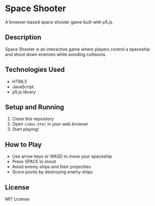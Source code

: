 # Space Shooter

A browser-based space shooter game built with p5.js.

## Description

Space Shooter is an interactive game where players control a spaceship and shoot down enemies while avoiding collisions.

## Technologies Used

- HTML5
- JavaScript
- p5.js library

## Setup and Running

1. Clone this repository
2. Open `index.html` in your web browser
3. Start playing!

## How to Play

- Use arrow keys or WASD to move your spaceship
- Press SPACE to shoot
- Avoid enemy ships and their projectiles
- Score points by destroying enemy ships

## License

MIT License 